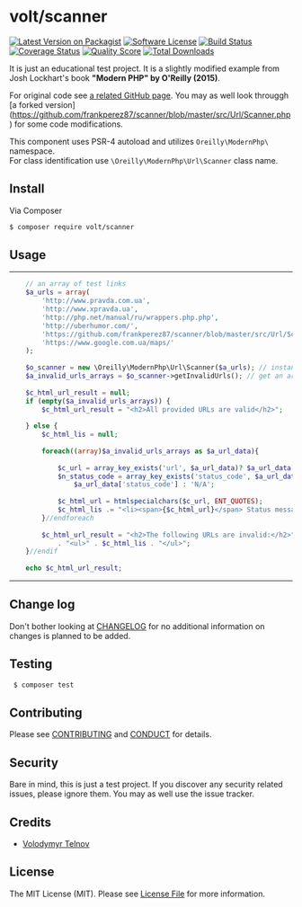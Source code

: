 # volt/scanner

[![Latest Version on Packagist][ico-version]][link-packagist]
[![Software License][ico-license]](LICENSE.md)
[![Build Status][ico-travis]][link-travis]
[![Coverage Status][ico-scrutinizer]][link-scrutinizer]
[![Quality Score][ico-code-quality]][link-code-quality]
[![Total Downloads][ico-downloads]][link-downloads]


It is just an educational test project. 
It is a slightly modified example from Josh Lockhart's book __"Modern PHP" by O'Reilly (2015)__.

For original code see [a related GitHub page](https://github.com/modern-php/scanner).
You may as well look througgh [a forked version] (https://github.com/frankperez87/scanner/blob/master/src/Url/Scanner.php) for some code modifications.

This component uses PSR-4 autoload and utilizes ```Oreilly\ModernPhp\``` namespace.  
For class identification use ```\Oreilly\ModernPhp\Url\Scanner``` class name.

## Install

Via Composer

``` bash 
$ composer require volt/scanner
``` 

## Usage

****
```php
    // an array of test links
    $a_urls = array(
        'http://www.pravda.com.ua',
        'http://www.xpravda.ua',
        'http://php.net/manual/ru/wrappers.php.php',
        'http://uberhumor.com/',
        'https://github.com/frankperez87/scanner/blob/master/src/Url/Scanner.php',
        'https://www.google.com.ua/maps/'
    );
    
    $o_scanner = new \Oreilly\ModernPhp\Url\Scanner($a_urls); // instantiate the component class
    $a_invalid_urls_arrays = $o_scanner->getInvalidUrls(); // get an array with resutls of scan 
    
    $c_html_url_result = null;
    if (empty($a_invalid_urls_arrays)) {
        $c_html_url_result = "<h2>All provided URLs are valid</h2>";
    
    } else {
        $c_html_lis = null;
        
        foreach((array)$a_invalid_urls_arrays as $a_url_data){
            
            $c_url = array_key_exists('url', $a_url_data)? $a_url_data['url'] : 'N/A';
            $n_status_code = array_key_exists('status_code', $a_url_data)? 
                $a_url_data['status_code'] : 'N/A';
            
            $c_html_url = htmlspecialchars($c_url, ENT_QUOTES);
            $c_html_lis .= "<li><span>{$c_html_url}</span> Status message: <code>{$n_status_code}</code></li>";        
        }//endforeach
    
        $c_html_url_result = "<h2>The following URLs are invalid:</h2>"
            . "<ul>" . $c_html_lis . "</ul>";
    }//endif
    
    echo $c_html_url_result;
```
****

## Change log

Don't bother looking at [CHANGELOG](CHANGELOG.md) for no additional information on changes is planned to be added.

## Testing

``` bash
 $ composer test
```

## Contributing

Please see [CONTRIBUTING](CONTRIBUTING.md) and [CONDUCT](CONDUCT.md) for details.

## Security

Bare in mind, this is just a test project. If you discover any security related issues, please ignore them. You may as well use the issue tracker.

## Credits

- [Volodymyr Telnov][link-author]

## License

The MIT License (MIT). Please see [License File](LICENSE.md) for more information.

[ico-version]: https://img.shields.io/packagist/v/volt/scanner.svg?style=flat-square
[ico-license]: https://img.shields.io/badge/license-MIT-brightgreen.svg?style=flat-square
[ico-travis]: https://img.shields.io/travis/volt/scanner/master.svg?style=flat-square
[ico-scrutinizer]: https://img.shields.io/scrutinizer/coverage/g/volt/scanner.svg?style=flat-square
[ico-code-quality]: https://img.shields.io/scrutinizer/g/volt/scanner.svg?style=flat-square
[ico-downloads]: https://img.shields.io/packagist/dt/volt/scanner.svg?style=flat-square

[link-packagist]: https://packagist.org/packages/volt/scanner
[link-travis]: https://travis-ci.org/volt/scanner
[link-scrutinizer]: https://scrutinizer-ci.com/g/volt/scanner/code-structure
[link-code-quality]: https://scrutinizer-ci.com/g/volt/scanner
[link-downloads]: https://packagist.org/packages/volt/scanner
[link-author]: https://github.com/voltel
[link-contributors]: ../../contributors
